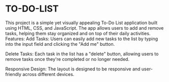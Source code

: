 # TO-DO-LIST
This project is a simple yet visually appealing To-Do List application built using HTML, CSS, and JavaScript. The app allows users to add and remove tasks, helping them stay organized and on top of their daily activities.
Features:
Add Tasks: Users can easily add new tasks to the list by typing into the input field and clicking the "Add me" button.

Delete Tasks: Each task in the list has a "delete" button, allowing users to remove tasks once they're completed or no longer needed.

Responsive Design: The layout is designed to be responsive and user-friendly across different devices.
